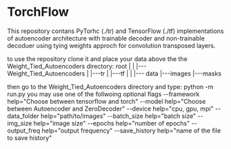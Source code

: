 # TorchFlow
This repository contans PyTorhc (./tr) and TensorFlow (./tf) implementations of autoencoder architecture with trainable decoder and non-trainable decoduer using tying weights approch for convolution transposed layers.

to use the repository clone it and place your data above the the Weight_Tied_Autoencoders directory:
root
    |
    |
    |--- Weight_Tied_Autoencoders
    |                            |---tr
    |                            |---tf
    |
    |
    |--- data
            |---images
            |---masks

then go to the Weight_Tied_Autoencoders directory and type:
python -m run.py
you may use one of the follwoing optional flags
    --framework help="Choose between tensorflow and torch"
    --model help="Choose between Autoencoder and ZeroDecoder"
    --device help="cpu, gpu, mpi"
    --data_folder help="path/to/images"
    --batch_size help="batch size"
    --img_size help="image size"
    --epochs help="number of epochs"
    --output_freq help="output frequency"
    --save_history help="name of the file to save history"

